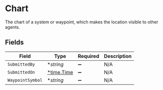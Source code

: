 # Chart

The chart of a system or waypoint, which makes the location visible to other agents.


## Fields

| Field                                      | Type                                       | Required                                   | Description                                |
| ------------------------------------------ | ------------------------------------------ | ------------------------------------------ | ------------------------------------------ |
| `SubmittedBy`                              | **string*                                  | :heavy_minus_sign:                         | N/A                                        |
| `SubmittedOn`                              | [*time.Time](https://pkg.go.dev/time#Time) | :heavy_minus_sign:                         | N/A                                        |
| `WaypointSymbol`                           | **string*                                  | :heavy_minus_sign:                         | N/A                                        |